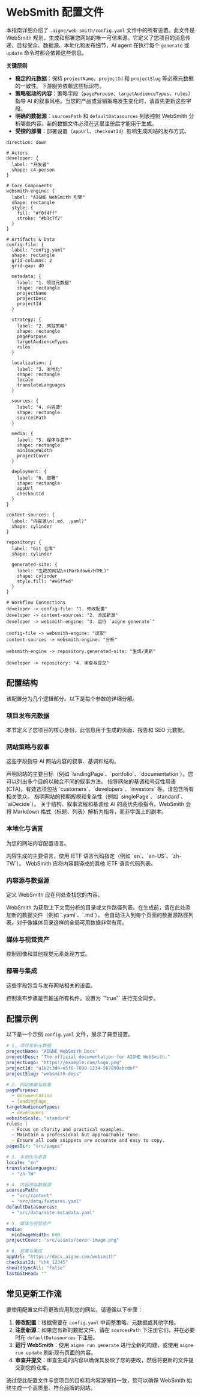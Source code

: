 # WebSmith 配置文件

本指南详细介绍了 `.aigne/web-smith/config.yaml` 文件中的所有设置。此文件是 WebSmith 规划、生成和部署您网站的唯一可信来源。它定义了您项目的消息传递、目标受众、数据源、本地化和发布细节，AI agent 在执行每个 `generate` 或 `update` 命令时都会依赖这些信息。

**关键原则**

*   **稳定的元数据**：保持 `projectName`、`projectId` 和 `projectSlug` 等必需元数据的一致性。下游服务依赖这些标识符。
*   **策略驱动的内容**：策略字段（`pagePurpose`、`targetAudienceTypes`、`rules`）指导 AI 的叙事风格。当您的产品或营销策略发生变化时，请首先更新这些字段。
*   **明确的数据源**：`sourcesPath` 和 `defaultDatasources` 列表控制 WebSmith 分析哪些内容。新的数据文件必须在这里注册后才能用于生成。
*   **受控的部署**：部署设置（`appUrl`、`checkoutId`）影响生成网站的发布方式。

```d2
direction: down

# Actors
developer: {
  label: "开发者"
  shape: c4-person
}

# Core Components
websmith-engine: {
  label: "AIGNE WebSmith 引擎"
  shape: rectangle
  style: {
    fill: "#f0f4ff"
    stroke: "#b3c7f2"
  }
}

# Artifacts & Data
config-file: {
  label: "config.yaml"
  shape: rectangle
  grid-columns: 2
  grid-gap: 40

  metadata: {
    label: "1. 项目元数据"
    shape: rectangle
    projectName
    projectDesc
    projectId
  }

  strategy: {
    label: "2. 网站策略"
    shape: rectangle
    pagePurpose
    targetAudienceTypes
    rules
  }

  localization: {
    label: "3. 本地化"
    shape: rectangle
    locale
    translateLanguages
  }

  sources: {
    label: "4. 内容源"
    shape: rectangle
    sourcesPath
  }

  media: {
    label: "5. 媒体与资产"
    shape: rectangle
    minImageWidth
    projectCover
  }

  deployment: {
    label: "6. 部署"
    shape: rectangle
    appUrl
    checkoutId
  }
}

content-sources: {
  label: "内容源\n(.md, .yaml)"
  shape: cylinder
}

repository: {
  label: "Git 仓库"
  shape: cylinder
  
  generated-site: {
    label: "生成的网站\n(Markdown/HTML)"
    shape: cylinder
    style.fill: "#e6ffed"
  }
}

# Workflow Connections
developer -> config-file: "1. 修改配置"
developer -> content-sources: "2. 添加新源"
developer -> websmith-engine: "3. 运行 `aigne generate`"

config-file -> websmith-engine: "读取"
content-sources -> websmith-engine: "分析"

websmith-engine -> repository.generated-site: "生成/更新"

developer -> repository: "4. 审查与提交"
```

## 配置结构

该配置分为几个逻辑部分。以下是每个参数的详细分解。

### 项目发布元数据

本节定义了您项目的核心身份。此信息用于生成的页面、报告和 SEO 元数据。

<x-field-group>
  <x-field data-name="projectName" data-type="string" data-required="true" data-desc="项目的人类可读标题。它会出现在页面标题和报告中。"></x-field>
  <x-field data-name="projectDesc" data-type="string" data-required="true" data-desc="用于 SEO 元数据和内部 AI 提示的简短营销描述。"></x-field>
  <x-field data-name="projectLogo" data-type="URL" data-required="false" data-desc="项目的徽标的绝对 URL 或可访问的 CDN 路径，用于页眉和社交媒体卡片。"></x-field>
  <x-field data-name="projectId" data-type="UUID" data-required="true" data-desc="WebSmith 服务的唯一标识符。这是自动生成的，不应在项目之间修改或回收。"></x-field>
  <x-field data-name="projectSlug" data-type="string" data-required="false" data-desc="项目的默认 URL 段（例如 /my-site）。请保持此项与您的部署目标同步。"></x-field>
</x-field-group>

### 网站策略与叙事

这些字段指导 AI 网站内容的叙事、基调和结构。

<x-field-group>
  <x-field data-name="pagePurpose" data-type="list" data-required="true">
    <x-field-desc markdown>声明网站的主要目标（例如 `landingPage`、`portfolio`、`documentation`）。您可以列出多个目的以融合不同的叙事方法。</x-field-desc>
  </x-field>
  <x-field data-name="targetAudienceTypes" data-type="list" data-required="false">
    <x-field-desc markdown>指导网站的基调和号召性用语 (CTA)。有效选项包括 `customers`、`developers`、`investors` 等。请包含所有相关受众。</x-field-desc>
  </x-field>
  <x-field data-name="websiteScale" data-type="enum" data-required="false">
    <x-field-desc markdown>指明网站的预期规模和复杂性（例如 `singlePage`、`standard`、`aiDecide`）。</x-field-desc>
  </x-field>
  <x-field data-name="rules" data-type="string" data-required="false">
    <x-field-desc markdown>关于结构、叙事流程和基调给 AI 的高优先级指令。WebSmith 会将 Markdown 格式（标题、列表）解析为指导，而非字面上的副本。</x-field-desc>
  </x-field>
  <x-field data-name="pagesDir" data-type="path" data-required="false" data-desc="生成的网站页面的输出目录。这是 WebSmith 写入最终文件的位置。"></x-field>
</x-field-group>

### 本地化与语言

为您的网站内容配置语言。

<x-field-group>
  <x-field data-name="locale" data-type="string" data-required="false">
    <x-field-desc markdown>内容生成的主要语言，使用 IETF 语言代码指定（例如 `en`、`en-US`、`zh-TW`）。</x-field-desc>
  </x-field>
  <x-field data-name="translateLanguages" data-type="list" data-required="false">
    <x-field-desc markdown>WebSmith 应将内容翻译成的其他 IETF 语言代码列表。</x-field-desc>
  </x-field>
</x-field-group>

### 内容源与数据源

定义 WebSmith 应在何处查找您的内容。

<x-field-group>
  <x-field data-name="sourcesPath" data-type="list" data-required="false">
    <x-field-desc markdown>WebSmith 为获取上下文而分析的目录或文件路径列表。在生成前，请在此处添加新的数据文件（例如 `.yaml`、`.md`）。</x-field-desc>
  </x-field>
  <x-field data-name="defaultDatasources" data-type="list" data-required="false">
    <x-field-desc markdown>会自动注入到每个页面的数据源路径列表。对于像媒体目录这样的全局可用数据非常有用。</x-field-desc>
  </x-field>
</x-field-group>

### 媒体与视觉资产

控制图像和其他视觉元素处理方式。

<x-field-group>
  <x-field data-name="media" data-type="object" data-required="false">
    <x-field data-name="minImageWidth" data-type="integer" data-required="false" data-desc="生成布局中图片允许的最小宽度（单位：像素）。"></x-field>
  </x-field>
  <x-field data-name="projectCover" data-type="path" data-required="false" data-desc="用于首屏区域和社交媒体预览的封面图片的路径。"></x-field>
</x-field-group>

### 部署与集成

这些字段包含与发布网站相关的设置。

<x-field-group>
  <x-field data-name="appUrl" data-type="URL" data-required="false" data-desc="网站的主要部署 URL。用于规范链接和其他引用。"></x-field>
  <x-field data-name="navigationType" data-type="string" data-required="false" data-desc="用于覆盖导航样式的可选设置。"></x-field>
  <x-field data-name="checkoutId" data-type="string" data-required="false" data-desc="ArcBlock 部署/结账服务的标识符。"></x-field>
  <x-field data-name="shouldSyncAll" data-type="string" data-required="false">
    <x-field-desc markdown>控制发布步骤是否推送所有构件。设置为 `"true"` 进行完全同步。</x-field-desc>
  </x-field>
  <x-field data-name="lastGitHead" data-type="string" data-required="false" data-desc="上次生成时的 Git 提交 SHA。WebSmith 会自动更新此项。"></x-field>
</x-field-group>

## 配置示例

以下是一个示例 `config.yaml` 文件，展示了典型设置。

```yaml config.yaml icon=logos:yaml
# 1. 项目发布元数据
projectName: "AIGNE WebSmith Docs"
projectDesc: "The official documentation for AIGNE WebSmith."
projectLogo: "https://example.com/logo.png"
projectId: "a1b2c3d4-e5f6-7890-1234-567890abcdef"
projectSlug: "websmith-docs"

# 2. 网站策略与叙事
pagePurpose:
  - documentation
  - landingPage
targetAudienceTypes:
  - developers
websiteScale: "standard"
rules: |
  - Focus on clarity and practical examples.
  - Maintain a professional but approachable tone.
  - Ensure all code snippets are accurate and easy to copy.
pagesDir: "src/pages"

# 3. 本地化与语言
locale: "en"
translateLanguages:
  - "zh-TW"

# 4. 内容源与数据源
sourcesPath:
  - "src/content"
  - "src/data/features.yaml"
defaultDatasources:
  - "src/data/site-metadata.yaml"

# 5. 媒体与视觉资产
media:
  minImageWidth: 600
projectCover: "src/assets/cover-image.png"

# 6. 部署与集成
appUrl: "https://docs.aigne.com/websmith"
checkoutId: "chk_12345"
shouldSyncAll: "false"
lastGitHead: ""
```

## 常见更新工作流

要使用配置文件将更改应用到您的网站，请遵循以下步骤：

1.  **修改配置**：根据需要在 `config.yaml` 中调整策略、元数据或其他字段。
2.  **注册新源**：如果您有新的数据文件，请在 `sourcesPath` 下注册它们，并在必要时在 `defaultDatasources` 下注册。
3.  **运行 WebSmith**：使用 `aigne run generate` 进行全新的构建，或使用 `aigne run update` 刷新现有页面的内容。
4.  **审查并提交**：审查生成的内容以确保其反映了您的更改，然后将更新的文件提交到您的仓库。

通过使此配置文件与您项目的目标和内容源保持一致，您可以确保 WebSmith 始终生成一个高质量、符合品牌的网站。